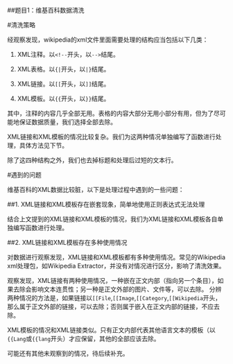 ##题⽬1：维基百科数据清洗

#清洗策略

经观察发现，wikipedia的xml文件里面需要处理的结构应当包括以下几类：

1. XML注释。以`<!--`开头，以`-->`结尾。

2. XML表格。以`{|`开头，以`|}`结尾。

3. XML链接。以`[[`开头，以`]]`结尾。

4. XML模板。以`{{`开头，以`}}`结尾。

其中，注释的内容几乎全部无用。表格的内容大部分无用小部分有用，但为了尽可能地保证数据质量，我们选择全部去除。

XML链接和XML模板的情况比较复杂。我们为这两种情况单独编写了函数进行处理，具体方法见下节。

除了这四种结构之外，我们也去掉标题和处理后过短的文本行。



#遇到的问题

维基百科的XML数据比较脏，以下是处理过程中遇到的一些问题：

##1. XML链接和XML模板存在嵌套现象，简单地使用正则表达式无法处理

结合上文提到的XML链接和XML模板的情况，我们为XML链接和XML模板各自单独编写函数进行处理。

##2. XML链接和XML模板存在多种使用情况

对数据进行观察发现，XML链接和XML模板都有多种使用情况。常见的Wikipedia xml处理包，如Wikipedia Extractor，并没有对情况进行区分，影响了清洗效果。

观察发现，XML链接有两种使用情况，一种嵌在正文内部（指向另一个条目），如果去除会影响文本连贯性；另一种是正文外部的图片、文件等，可以去除。
分辨两种情况的方法是，如果链接以`[[File`,`[[Image`,`[[Category`,`[[Wikipedia`开头，那么属于正文外部的链接，可以去除；否则属于嵌入在正文内部的链接，不应去除。

XML模板的情况和XML链接类似。只有正文内部代表其他语言文本的模板（以`{{Lang`或`{{lang`开头）才应保留，其他的全部应该去除。

可能还有其他未观察到的情况，待后续补充。

